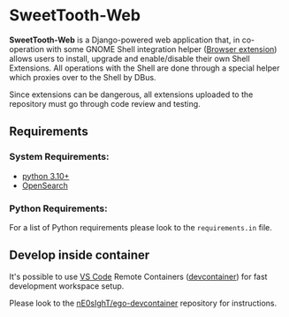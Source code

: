 # SweetTooth-Web

**SweetTooth-Web** is a Django-powered web application that, in co-operation
with some GNOME Shell integration helper
([Browser extension](https://gitlab.gnome.org/GNOME/gnome-browser-extension/))
allows users to install, upgrade and enable/disable their own Shell Extensions.
All operations with the Shell are done through a special helper which proxies
over to the Shell by DBus.

Since extensions can be dangerous, all extensions uploaded to the repository
must go through code review and testing.

## Requirements

### System Requirements:
  - [python 3.10+](https://www.python.org/)
  - [OpenSearch](https://opensearch.org/)

### Python Requirements:
For a list of Python requirements please look to the `requirements.in` file.


## Develop inside container

It's possible to use [VS Code](https://code.visualstudio.com/) Remote Containers
([devcontainer](https://containers.dev/)) for fast development workspace setup.

Please look to the [nE0sIghT/ego-devcontainer](https://gitlab.gnome.org/nE0sIghT/ego-devcontainer)
repository for instructions.
